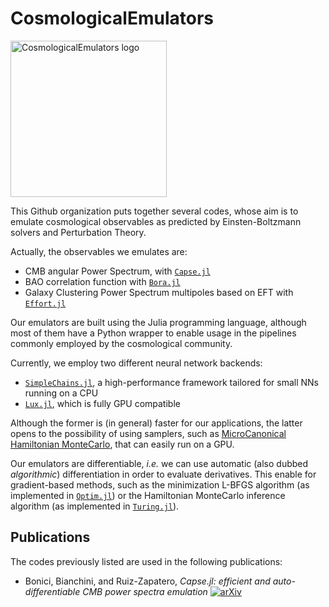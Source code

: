 # CosmologicalEmulators

<img width="250" alt="CosmologicalEmulators logo" src="https://github.com/CosmologicalEmulators/.github/assets/58727599/e8f44547-113c-48a0-b69d-0d14957f82e2">

This Github organization puts together several codes, whose aim is to emulate cosmological observables as predicted by Einsten-Boltzmann solvers and Perturbation Theory.

Actually, the observables we emulates are:

- CMB angular Power Spectrum, with [`Capse.jl`](https://github.com/CosmologicalEmulators/Capse.jl)
- BAO correlation function with [`Bora.jl`](https://github.com/CosmologicalEmulators/Bora.jl)
- Galaxy Clustering Power Spectrum multipoles based on EFT with [`Effort.jl`](https://github.com/CosmologicalEmulators/Effort.jl)

Our emulators are built using the Julia programming language, although most of them have a Python wrapper to enable usage in the pipelines commonly employed by the cosmological community.

Currently, we employ two different neural network backends:

- [`SimpleChains.jl`](https://github.com/PumasAI/SimpleChains.jl), a high-performance framework tailored for small NNs running on a CPU
- [`Lux.jl`](https://lux.csail.mit.edu/stable/), which is fully GPU compatible

Although the former is (in general) faster for our applications, the latter opens to the possibility of using samplers, such as [MicroCanonical Hamiltonian MonteCarlo](https://github.com/JaimeRZP/MicroCanonicalHMC.jl), that can easily run on a GPU.


Our emulators are differentiable, _i.e._ we can use automatic (also dubbed _algorithmic_) differentiation in order to evaluate derivatives. This enable for gradient-based methods, such as the minimization L-BFGS algorithm (as implemented in [`Optim.jl`](https://github.com/JuliaNLSolvers/Optim.jl)) or the Hamiltonian MonteCarlo inference algorithm (as implemented in [`Turing.jl`](https://github.com/TuringLang/Turing.jl)).


## Publications

The codes previously listed are used in the following publications:
- Bonici, Bianchini, and Ruiz-Zapatero, _Capse.jl: efficient and auto-differentiable CMB power spectra emulation_ [![arXiv](https://img.shields.io/badge/arXiv-2307.14339-b31b1b.svg)](https://arxiv.org/abs/2307.14339)
